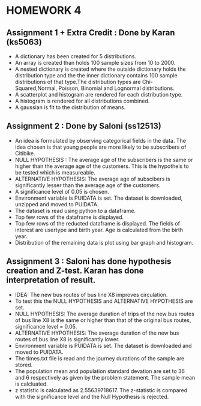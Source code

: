# HOMEWORK 4

## Assignment 1 + Extra Credit : Done by Karan (ks5063)
- A dictionary has been created for 5 distributions.
- An array is created than holds 100 sample sizes from 10 to 2000.
- A nested dictionary is created where the outside dictionary holds the distribution type and the the inner dictionary contains 100 sample distributions of that type.The distribution types are Chi- Squared,Normal, Poisson, Binomial and Lognormal distributions. 
- A scatterplot and histogram are rendered for each distribution type.
- A histogram is rendered for all distributions combined.
- A gaussian is fit to the distribution of means. 

## Assignment 2 : Done by Saloni (ss12513)
- An idea is formulated by observing categorical fields in the data. The idea chosen is that young people are more likely to be subscribers of Citibike.
- NULL HYPOTHESIS : The average age of the subscribers is the same or higher than the average age of the customers. This is the hypotheis to be tested which is measureable.
- ALTERNATIVE HYPOTHESIS: The average age of subscibers is significantly lesser than the average age of the customers.
- A significance level of 0.05 is chosen.
- Environment variable is PUIDATA is set. The dataset is downloaded, unzipped and moved to PUIDATA.
- The dataset is read using python to a dataframe.
- Top few rows of the dataframe is displayed.
- Top few rows of the reducted dataframe is displayed. The fields of interest are usertype and birth year. Age is calculated from the birth year.
- Distribution of the remaining data is plot using bar graph and histogram. 

## Assignment 3 : Saloni has done hypothesis creation and Z-test. Karan has done interpretation of result.
- IDEA: The new bus routes of bus line X8 improves circulation.
- To test this the NULL HYPOTHESIS and ALTERNATIVE HYPOTHESIS are set.
- NULL HYPOTHESIS: The average duration of trips of the new bus routes of bus line X8 is the same or higher than that of the original bus routes, significance level = 0.05.
- ALTERNATIVE HYPOTHESIS: The average duration of the new bus routes of bus line X8 is significantly lower.
- Environment variable is PUIDATA is set. The dataset is downloaded and moved to PUIDATA.
- The times.txt file is read and the journey durations of the sample are stored.
- The population mean and population standard devation are set to 36 and 6 respectively as given by the problem statement. The sample mean is calcluated. 
- z statistic is calculated as 2.55639718617. The z-statistic is compared with the significance level and the Null Hypothesis is rejected.  
